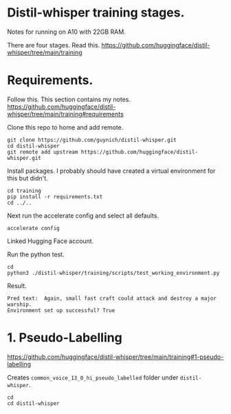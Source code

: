 # Distil-whisper training stages.

Notes for running on A10 with 22GB RAM.

There are four stages. Read this.
https://github.com/huggingface/distil-whisper/tree/main/training

# Requirements.
Follow this.  This section contains my notes.
https://github.com/huggingface/distil-whisper/tree/main/training#requirements

Clone this repo to home and add remote.
```console
git clone https://github.com/guynich/distil-whisper.git
cd distil-whisper
git remote add upstream https://github.com/huggingface/distil-whisper.git
```

Install packages.  I probably should have created a virtual environment for this
but didn't.
```console
cd training
pip install -r requirements.txt
cd ../..
```

Next run the accelerate config and select all defaults.
```console
accelerate config
```

Linked Hugging Face account.

Run the python test.
```console
cd
python3 ./distil-whisper/training/scripts/test_working_environment.py
```
Result.
```console
Pred text:  Again, small fast craft could attack and destroy a major warship.
Environment set up successful? True
```

# 1. Pseudo-Labelling
https://github.com/huggingface/distil-whisper/tree/main/training#1-pseudo-labelling

Creates `common_voice_13_0_hi_pseudo_labelled` folder under `distil-whisper`.
```console
cd
cd distil-whisper
```